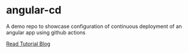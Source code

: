 # angular-cd
A demo repo to showcase configuration of continuous deployment of an angular app using github actions

[Read Tutorial Blog](https://sarthak-mittal.medium.com/setup-github-action-for-angular-app-on-github-pages-7445776a984?source=friends_link&sk=3aad377a13b8ec5691ca7b89543c1b8c)
